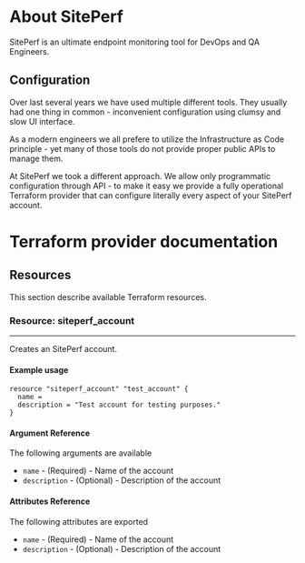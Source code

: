 # About SitePerf
SitePerf is an ultimate endpoint monitoring tool for DevOps and QA Engineers. 


## Configuration
Over last several years we have used multiple different tools. They usually had one thing in common - inconvenient configuration using clumsy and slow UI interface. 

As a modern engineers we all prefere to utilize the Infrastructure as Code principle - yet many of those tools do not provide proper public APIs to manage them. 

At SitePerf we took a different approach. We allow only programmatic configuration through API - to make it easy we provide a fully operational Terraform provider that can configure literally every aspect of your SitePerf account.


# Terraform provider documentation

## Resources

This section describe available Terraform resources.

### Resource: siteperf_account
---
Creates an SitePerf account. 

#### Example usage

```hcl
resource "siteperf_account" "test_account" {
  name = 
  description = "Test account for testing purposes."
}
```

#### Argument Reference

The following arguments are available

* `name` - (Required) - Name of the account
* `description` - (Optional) - Description of the account


#### Attributes Reference

The following attributes are exported

* `name` - (Required) - Name of the account
* `description` - (Optional) - Description of the account





